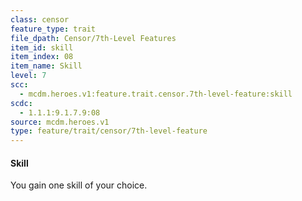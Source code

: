 ```yaml
---
class: censor
feature_type: trait
file_dpath: Censor/7th-Level Features
item_id: skill
item_index: 08
item_name: Skill
level: 7
scc:
  - mcdm.heroes.v1:feature.trait.censor.7th-level-feature:skill
scdc:
  - 1.1.1:9.1.7.9:08
source: mcdm.heroes.v1
type: feature/trait/censor/7th-level-feature
---
```


#### Skill

You gain one skill of your choice.
